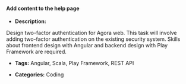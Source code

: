 #### Add content to the help page


- **Description:**

Design two-factor authentication for Agora web. This task will involve adding two-factor authentication on the existing security system. Skills about frontend design with Angular and backend design with Play Framework are required.

- **Tags:** Angular, Scala, Play Framework, REST API

- **Categories:** Coding